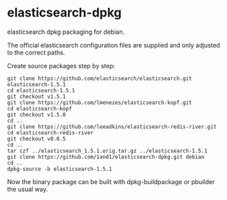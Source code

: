 elasticsearch-dpkg
==================

elasticsearch dpkg packaging for debian.

The official elasticsearch configuration files are supplied and only adjusted to the correct paths.

Create source packages step by step:

```
git clone https://github.com/elasticsearch/elasticsearch.git elasticsearch-1.5.1
cd elasticsearch-1.5.1
git checkout v1.5.1
git clone https://github.com/lmenezes/elasticsearch-kopf.git
cd elasticsearch-kopf
git checkout v1.5.0
cd ..
git clone https://github.com/leeadkins/elasticsearch-redis-river.git
cd elasticsearch-redis-river
git checkout v0.0.5
cd ..
tar czf ../elasticsearch_1.5.1.orig.tar.gz ../elasticsearch-1.5.1
git clone https://github.com/1and1/elasticsearch-dpkg.git debian
cd ..
dpkg-source -b elasticsearch-1.5.1
```

Now the binary package can be built with dpkg-buildpackage or pbuilder the usual way.
